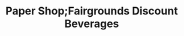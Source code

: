 ---
title: "Paper Shop;Fairgrounds Discount Beverages"
url: /lutherville/paper-shop-fairgrounds-discount-beverages/
shop: party
---